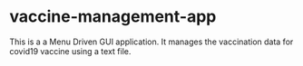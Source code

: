 # vaccine-management-app
This is a a Menu Driven GUI application. It manages the vaccination data for covid19 vaccine using a text file.
